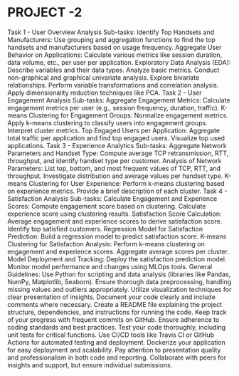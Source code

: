 # PROJECT -2
Task 1 - User Overview Analysis
Sub-tasks:
Identify Top Handsets and Manufacturers:
Use grouping and aggregation functions to find the top handsets and manufacturers based on usage frequency.
Aggregate User Behavior on Applications:
Calculate various metrics like session duration, data volume, etc., per user per application.
Exploratory Data Analysis (EDA):
Describe variables and their data types.
Analyze basic metrics.
Conduct non-graphical and graphical univariate analysis.
Explore bivariate relationships.
Perform variable transformations and correlation analysis.
Apply dimensionality reduction techniques like PCA.
Task 2 - User Engagement Analysis
Sub-tasks:
Aggregate Engagement Metrics:
Calculate engagement metrics per user (e.g., session frequency, duration, traffic).
K-means Clustering for Engagement Groups:
Normalize engagement metrics.
Apply k-means clustering to classify users into engagement groups.
Interpret cluster metrics.
Top Engaged Users per Application:
Aggregate total traffic per application and find top engaged users.
Visualize top used applications.
Task 3 - Experience Analytics
Sub-tasks:
Aggregate Network Parameters and Handset Type:
Compute average TCP retransmission, RTT, throughput, and identify handset type per customer.
Analysis of Network Parameters:
List top, bottom, and most frequent values of TCP, RTT, and throughput.
Investigate distribution and average values per handset type.
K-means Clustering for User Experience:
Perform k-means clustering based on experience metrics.
Provide a brief description of each cluster.
Task 4 - Satisfaction Analysis
Sub-tasks:
Calculate Engagement and Experience Scores:
Compute engagement score based on clustering.
Calculate experience score using clustering results.
Satisfaction Score Calculation:
Average engagement and experience scores to derive satisfaction score.
Identify top satisfied customers.
Regression Model for Satisfaction Prediction:
Build a regression model to predict satisfaction score.
K-means Clustering for Satisfaction Analysis:
Perform k-means clustering on engagement and experience scores.
Aggregate average scores per cluster.
Model Deployment and Tracking:
Deploy the satisfaction prediction model.
Monitor model performance and changes using MLOps tools.
General Guidelines:
Use Python for scripting and data analysis (libraries like Pandas, NumPy, Matplotlib, Seaborn).
Ensure thorough data preprocessing, handling missing values and outliers appropriately.
Utilize visualization techniques for clear presentation of insights.
Document your code clearly and include comments where necessary.
Create a README file explaining the project structure, dependencies, and instructions for running the code.
Keep track of your progress with frequent commits on GitHub.
Ensure adherence to coding standards and best practices.
Test your code thoroughly, including unit tests for critical functions.
Use CI/CD tools like Travis CI or GitHub Actions for automated testing and deployment.
Dockerize your application for easy deployment and scalability.
Pay attention to presentation quality and professionalism in both code and reporting.
Collaborate with peers for insights and support, but ensure individual submissions.






